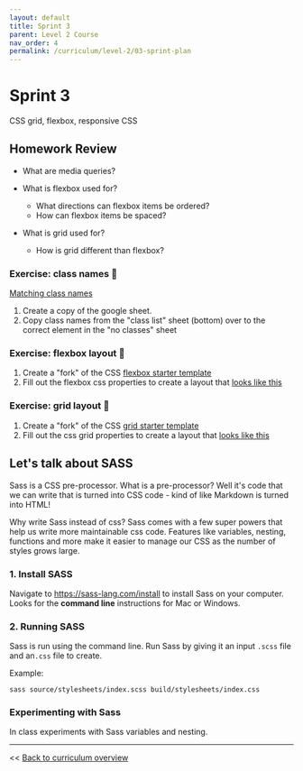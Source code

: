```yaml
---
layout: default
title: Sprint 3
parent: Level 2 Course
nav_order: 4
permalink: /curriculum/level-2/03-sprint-plan
---
```


# Sprint 3

CSS grid, flexbox, responsive CSS

## Homework Review

- What are media queries? 

- What is flexbox used for?
  - What directions can flexbox items be ordered? 
  - How can flexbox items be spaced? 
  
- What is grid used for? 
  - How is grid different than flexbox?
  
### Exercise: class names 📝

[Matching class names](https://docs.google.com/spreadsheets/d/1jhtMS3pUmA2Pj-Pt8Z_RJ80224rv1IVC1MPSkCryHZQ/edit?usp=sharing) 

1. Create a copy of the google sheet. 
1. Copy class names from the "class list" sheet (bottom) over to the correct element in the "no classes" sheet

### Exercise: flexbox layout 📝

1. Create a "fork" of the CSS [flexbox starter template](https://codepen.io/cocarson-the-lessful/pen/MWgxXya)
1. Fill out the flexbox css properties to create a layout that [looks like this](https://codepen.io/cocarson-the-lessful/full/qBWvKpp)

### Exercise: grid layout 📝

1. Create a "fork" of the CSS [grid starter template](https://codepen.io/cocarson-the-lessful/pen/RwbdJev?editors=1100)
1. Fill out the css grid properties to create a layout that [looks like this](https://codepen.io/cocarson-the-lessful/full/qBWvKpp)

## Let's talk about SASS

Sass is a CSS pre-processor. What is a pre-processor? Well it's code that we can write that is turned into CSS code - kind of like Markdown is turned into HTML! 

Why write Sass instead of css? Sass comes with a few super powers that help us write more maintainable css code. Features like variables, nesting, functions and more make it easier to manage our CSS as the number of styles grows large.

### 1. Install SASS

Navigate to https://sass-lang.com/install to install Sass on your computer. Looks for the **command line** instructions for Mac or Windows.

### 2. Running SASS

Sass is run using the command line. Run Sass by giving it an input `.scss` file and an`.css` file to create.

Example:

```
sass source/stylesheets/index.scss build/stylesheets/index.css
```

### Experimenting with Sass

In class experiments with Sass variables and nesting.



---
<< [Back to curriculum overview](../level-2)
